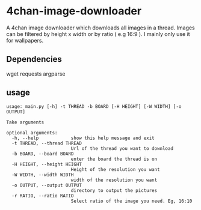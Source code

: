 # 4chan-image-downloader
A 4chan image downloader which downloads all images in a thread. Images can be filtered by height x width or by ratio ( e.g 16:9 ). 
I mainly only use it for wallpapers.

## Dependencies

wget
requests
argparse

## usage
~~~~
usage: main.py [-h] -t THREAD -b BOARD [-H HEIGHT] [-W WIDTH] [-o OUTPUT]

Take arguments

optional arguments:
  -h, --help            show this help message and exit
  -t THREAD, --thread THREAD
                        Url of the thread you want to download
  -b BOARD, --board BOARD
                        enter the board the thread is on
  -H HEIGHT, --height HEIGHT
                        Height of the resolution you want
  -W WIDTH, --width WIDTH
                        width of the resolution you want
  -o OUTPUT, --output OUTPUT
                        directory to output the pictures
  -r RATIO, --ratio RATIO
                        Select ratio of the image you need. Eg, 16:10

~~~~
